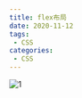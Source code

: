 ```yaml
---
title: flex布局
date: 2020-11-12
tags:
 - CSS
categories: 
 - CSS
---
```


![1](https://gitee.com/zhaoshier/blogimage/raw/master/images/20201112flex-1.png)